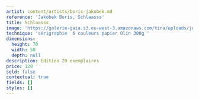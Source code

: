 ```yaml
---
artist: content/artists/boris-jakobek.md
reference: 'Jakobek Boris, Schlaasss'
title: Schlaasss
image: 'https://galerie-gaia.s3.eu-west-3.amazonaws.com/tina/uploads/jakobek-boris/822.jpg'
technique: 'sérigraphie  6 couleurs papier Olin 300g '
dimensions:
  height: 70
  width: 50
  depth: null
description: Edition 20 exemplaires
price: 120
sold: false
contextual: true
fields: []
styles: []
---
```


